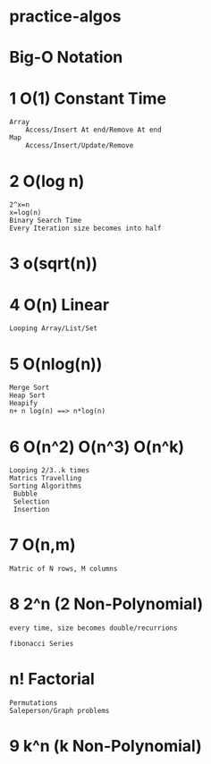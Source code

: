 # practice-algos

# **Big-O Notation**

# 1 O(1) Constant Time

    Array
        Access/Insert At end/Remove At end
    Map 
        Access/Insert/Update/Remove
# 2 O(log n) 
    2^x=n
    x=log(n)
    Binary Search Time
    Every Iteration size becomes into half
# 3 o(sqrt(n))
# 4 O(n) Linear

    Looping Array/List/Set
# 5 O(nlog(n))
    Merge Sort
    Heap Sort
    Heapify
    n+ n log(n) ==> n*log(n)
#  6 O(n^2) O(n^3) O(n^k) 

    Looping 2/3..k times
    Matrics Travelling
    Sorting Algorithms
     Bubble
     Selection
     Insertion

#  7 O(n,m)
    Matric of N rows, M columns

# 8 2^n (2 Non-Polynomial)

    every time, size becomes double/recurrions

    fibonacci Series
# n! Factorial

    Permutations
    Saleperson/Graph problems

# 9 k^n (k Non-Polynomial)
